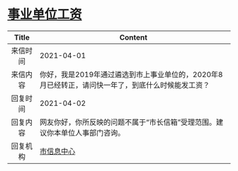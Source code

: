 # <a href="http://www.shangluo.gov.cn/zmhd/ldxxxx.jsp?urltype=leadermail.LeaderMailContentUrl&wbtreeid=1112&leadermailid=7098">事业单位工资</a>
| Title |                        Content                        |
|:-----:|-------------------------------------------------------|
| 来信时间  | 2021-04-01                                            |
| 来信内容  | 你好，我是2019年通过遴选到市上事业单位的，2020年8月已经转正，请问快一年了，到底什么时候能发工资？ |
| 回复时间  | 2021-04-02                                            |
| 回复内容  | 网友你好，你所反映的问题不属于“市长信箱”受理范围。建议你本单位人事部门咨询。               |
| 回复机构  | <a href="../../categories/agencies/市信息中心.md">市信息中心</a>  |
